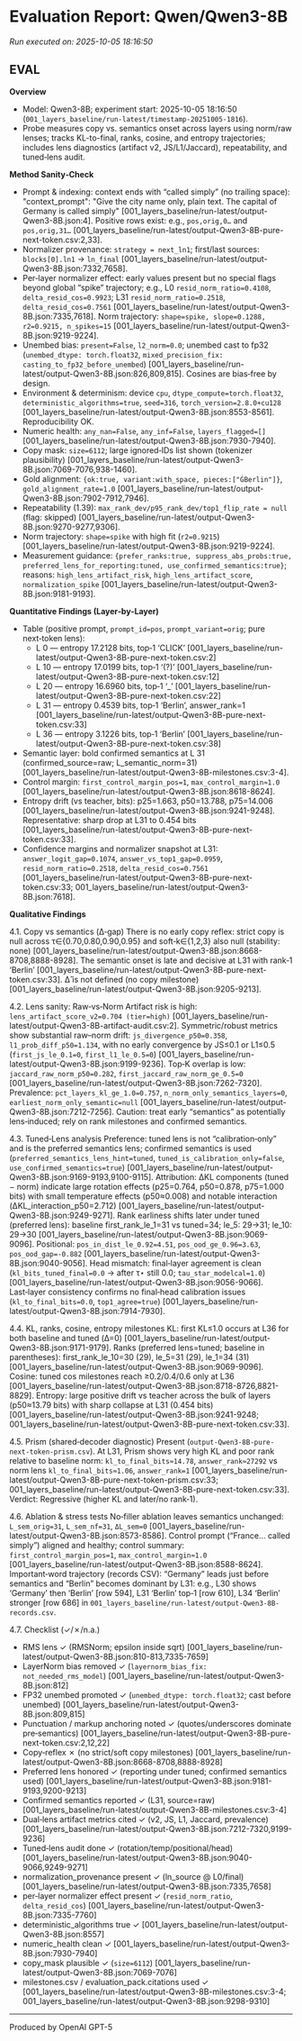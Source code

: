 # Evaluation Report: Qwen/Qwen3-8B

*Run executed on: 2025-10-05 18:16:50*
## EVAL

**Overview**
- Model: Qwen3-8B; experiment start: 2025-10-05 18:16:50 (`001_layers_baseline/run-latest/timestamp-20251005-1816`).
- Probe measures copy vs. semantics onset across layers using norm/raw lenses; tracks KL-to-final, ranks, cosine, and entropy trajectories; includes lens diagnostics (artifact v2, JS/L1/Jaccard), repeatability, and tuned‑lens audit.

**Method Sanity‑Check**
- Prompt & indexing: context ends with “called simply” (no trailing space): "context_prompt": "Give the city name only, plain text. The capital of Germany is called simply" [001_layers_baseline/run-latest/output-Qwen3-8B.json:4]. Positive rows exist: e.g., `pos,orig,0…` and `pos,orig,31…` [001_layers_baseline/run-latest/output-Qwen3-8B-pure-next-token.csv:2,33].
- Normalizer provenance: `strategy = next_ln1`; first/last sources: `blocks[0].ln1` → `ln_final` [001_layers_baseline/run-latest/output-Qwen3-8B.json:7332,7658].
- Per‑layer normalizer effect: early values present but no special flags beyond global “spike” trajectory; e.g., L0 `resid_norm_ratio=0.4108`, `delta_resid_cos=0.9923`; L31 `resid_norm_ratio=0.2518`, `delta_resid_cos=0.7561` [001_layers_baseline/run-latest/output-Qwen3-8B.json:7335,7618]. Norm trajectory: `shape=spike, slope=0.1288, r2=0.9215, n_spikes=15` [001_layers_baseline/run-latest/output-Qwen3-8B.json:9219-9224].
- Unembed bias: `present=False`, `l2_norm=0.0`; unembed cast to fp32 (`unembed_dtype: torch.float32`, `mixed_precision_fix: casting_to_fp32_before_unembed`) [001_layers_baseline/run-latest/output-Qwen3-8B.json:826,809,815]. Cosines are bias‑free by design.
- Environment & determinism: device `cpu`, `dtype_compute=torch.float32`, `deterministic_algorithms=true`, `seed=316`, `torch_version=2.8.0+cu128` [001_layers_baseline/run-latest/output-Qwen3-8B.json:8553-8561]. Reproducibility OK.
- Numeric health: `any_nan=False`, `any_inf=False`, `layers_flagged=[]` [001_layers_baseline/run-latest/output-Qwen3-8B.json:7930-7940].
- Copy mask: `size=6112`; large ignored‑IDs list shown (tokenizer plausibility) [001_layers_baseline/run-latest/output-Qwen3-8B.json:7069-7076,938-1460].
- Gold alignment: `{ok:true, variant:with_space, pieces:["ĠBerlin"]}`, `gold_alignment_rate=1.0` [001_layers_baseline/run-latest/output-Qwen3-8B.json:7902-7912,7946].
- Repeatability (1.39): `max_rank_dev/p95_rank_dev/top1_flip_rate = null` (flag: skipped) [001_layers_baseline/run-latest/output-Qwen3-8B.json:9270-9277,9306].
- Norm trajectory: `shape=spike` with high fit (`r2=0.9215`) [001_layers_baseline/run-latest/output-Qwen3-8B.json:9219-9224].
- Measurement guidance: `{prefer_ranks:true, suppress_abs_probs:true, preferred_lens_for_reporting:tuned, use_confirmed_semantics:true}`; reasons: `high_lens_artifact_risk`, `high_lens_artifact_score`, `normalization_spike` [001_layers_baseline/run-latest/output-Qwen3-8B.json:9181-9193].

**Quantitative Findings (Layer‑by‑Layer)**
- Table (positive prompt, `prompt_id=pos`, `prompt_variant=orig`; pure next‑token lens):
  - L 0 — entropy 17.2128 bits, top‑1 ‘CLICK’ [001_layers_baseline/run-latest/output-Qwen3-8B-pure-next-token.csv:2]
  - L 10 — entropy 17.0199 bits, top‑1 ‘(?)’ [001_layers_baseline/run-latest/output-Qwen3-8B-pure-next-token.csv:12]
  - L 20 — entropy 16.6960 bits, top‑1 ‘_’ [001_layers_baseline/run-latest/output-Qwen3-8B-pure-next-token.csv:22]
  - L 31 — entropy 0.4539 bits, top‑1 ‘Berlin’, answer_rank=1 [001_layers_baseline/run-latest/output-Qwen3-8B-pure-next-token.csv:33]
  - L 36 — entropy 3.1226 bits, top‑1 ‘Berlin’ [001_layers_baseline/run-latest/output-Qwen3-8B-pure-next-token.csv:38]
- Semantic layer: bold confirmed semantics at L 31 (confirmed_source=raw; L_semantic_norm=31) [001_layers_baseline/run-latest/output-Qwen3-8B-milestones.csv:3-4].
- Control margin: `first_control_margin_pos=1`, `max_control_margin≈1.0` [001_layers_baseline/run-latest/output-Qwen3-8B.json:8618-8624].
- Entropy drift (vs teacher, bits): p25=1.663, p50=13.788, p75=14.006 [001_layers_baseline/run-latest/output-Qwen3-8B.json:9241-9248]. Representative: sharp drop at L31 to 0.454 bits [001_layers_baseline/run-latest/output-Qwen3-8B-pure-next-token.csv:33].
- Confidence margins and normalizer snapshot at L31: `answer_logit_gap=0.1074`, `answer_vs_top1_gap=0.0959`, `resid_norm_ratio=0.2518`, `delta_resid_cos=0.7561` [001_layers_baseline/run-latest/output-Qwen3-8B-pure-next-token.csv:33; 001_layers_baseline/run-latest/output-Qwen3-8B.json:7618].

**Qualitative Findings**

4.1. Copy vs semantics (Δ‑gap)
There is no early copy reflex: strict copy is null across τ∈{0.70,0.80,0.90,0.95} and soft‐k∈{1,2,3} also null (stability: none) [001_layers_baseline/run-latest/output-Qwen3-8B.json:8668-8708,8888-8928]. The semantic onset is late and decisive at L31 with rank‑1 ‘Berlin’ [001_layers_baseline/run-latest/output-Qwen3-8B-pure-next-token.csv:33]. Δ̂ is not defined (no copy milestone) [001_layers_baseline/run-latest/output-Qwen3-8B.json:9205-9213].

4.2. Lens sanity: Raw‑vs‑Norm
Artifact risk is high: `lens_artifact_score_v2=0.704 (tier=high)` [001_layers_baseline/run-latest/output-Qwen3-8B-artifact-audit.csv:2]. Symmetric/robust metrics show substantial raw–norm drift: `js_divergence_p50=0.358`, `l1_prob_diff_p50=1.134`, with no early convergence by JS≤0.1 or L1≤0.5 (`first_js_le_0.1=0`, `first_l1_le_0.5=0`) [001_layers_baseline/run-latest/output-Qwen3-8B.json:9199-9236]. Top‑K overlap is low: `jaccard_raw_norm_p50=0.282`, `first_jaccard_raw_norm_ge_0.5=0` [001_layers_baseline/run-latest/output-Qwen3-8B.json:7262-7320]. Prevalence: `pct_layers_kl_ge_1.0=0.757`, `n_norm_only_semantics_layers=0`, `earliest_norm_only_semantic=null` [001_layers_baseline/run-latest/output-Qwen3-8B.json:7212-7256]. Caution: treat early “semantics” as potentially lens‑induced; rely on rank milestones and confirmed semantics.

4.3. Tuned‑Lens analysis
Preference: tuned lens is not “calibration‑only” and is the preferred semantics lens; confirmed semantics is used (`preferred_semantics_lens_hint=tuned`, `tuned_is_calibration_only=false`, `use_confirmed_semantics=true`) [001_layers_baseline/run-latest/output-Qwen3-8B.json:9169-9193,9100-9115]. Attribution: ΔKL components (tuned − norm) indicate large rotation effects (p25=0.764, p50=0.878, p75=1.000 bits) with small temperature effects (p50≈0.008) and notable interaction (ΔKL_interaction_p50=2.712) [001_layers_baseline/run-latest/output-Qwen3-8B.json:9249-9271]. Rank earliness shifts later under tuned (preferred lens): baseline first_rank_le_1=31 vs tuned=34; le_5: 29→31; le_10: 29→30 [001_layers_baseline/run-latest/output-Qwen3-8B.json:9069-9096]. Positional: `pos_in_dist_le_0.92=4.51`, `pos_ood_ge_0.96=3.63`, `pos_ood_gap=-0.882` [001_layers_baseline/run-latest/output-Qwen3-8B.json:9040-9056]. Head mismatch: final‑layer agreement is clean (`kl_bits_tuned_final=0.0` → after τ⋆ still 0.0; `tau_star_modelcal=1.0`) [001_layers_baseline/run-latest/output-Qwen3-8B.json:9056-9066]. Last‑layer consistency confirms no final‑head calibration issues (`kl_to_final_bits=0.0`, `top1_agree=true`) [001_layers_baseline/run-latest/output-Qwen3-8B.json:7914-7930].

4.4. KL, ranks, cosine, entropy milestones
KL: first KL≤1.0 occurs at L36 for both baseline and tuned (Δ=0) [001_layers_baseline/run-latest/output-Qwen3-8B.json:9171-9179]. Ranks (preferred lens=tuned; baseline in parentheses): first_rank_le_10=30 (29), le_5=31 (29), le_1=34 (31) [001_layers_baseline/run-latest/output-Qwen3-8B.json:9069-9096]. Cosine: tuned cos milestones reach ≥0.2/0.4/0.6 only at L36 [001_layers_baseline/run-latest/output-Qwen3-8B.json:8718-8726,8821-8829]. Entropy: large positive drift vs teacher across the bulk of layers (p50≈13.79 bits) with sharp collapse at L31 (0.454 bits) [001_layers_baseline/run-latest/output-Qwen3-8B.json:9241-9248; 001_layers_baseline/run-latest/output-Qwen3-8B-pure-next-token.csv:33].

4.5. Prism (shared‑decoder diagnostic)
Present (`output-Qwen3-8B-pure-next-token-prism.csv`). At L31, Prism shows very high KL and poor rank relative to baseline norm: `kl_to_final_bits≈14.78`, `answer_rank≈27292` vs norm lens `kl_to_final_bits≈1.06`, `answer_rank=1` [001_layers_baseline/run-latest/output-Qwen3-8B-pure-next-token-prism.csv:33; 001_layers_baseline/run-latest/output-Qwen3-8B-pure-next-token.csv:33]. Verdict: Regressive (higher KL and later/no rank‑1).

4.6. Ablation & stress tests
No‑filler ablation leaves semantics unchanged: `L_sem_orig=31`, `L_sem_nf=31`, `ΔL_sem=0` [001_layers_baseline/run-latest/output-Qwen3-8B.json:8573-8586]. Control prompt (“France… called simply”) aligned and healthy; control summary: `first_control_margin_pos=1`, `max_control_margin≈1.0` [001_layers_baseline/run-latest/output-Qwen3-8B.json:8588-8624]. Important‑word trajectory (records CSV): “Germany” leads just before semantics and “Berlin” becomes dominant by L31: e.g., L30 shows ‘Germany’ then ‘Berlin’ [row 594], L31 ‘Berlin’ top‑1 [row 610], L34 ‘Berlin’ stronger [row 686] in `001_layers_baseline/run-latest/output-Qwen3-8B-records.csv`.

4.7. Checklist (✓/✗/n.a.)
- RMS lens ✓ (RMSNorm; epsilon inside sqrt) [001_layers_baseline/run-latest/output-Qwen3-8B.json:810-813,7335-7659]
- LayerNorm bias removed ✓ (`layernorm_bias_fix: not_needed_rms_model`) [001_layers_baseline/run-latest/output-Qwen3-8B.json:812]
- FP32 unembed promoted ✓ (`unembed_dtype: torch.float32`; cast before unembed) [001_layers_baseline/run-latest/output-Qwen3-8B.json:809,815]
- Punctuation / markup anchoring noted ✓ (quotes/underscores dominate pre‑semantics) [001_layers_baseline/run-latest/output-Qwen3-8B-pure-next-token.csv:2,12,22]
- Copy‑reflex ✗ (no strict/soft copy milestones) [001_layers_baseline/run-latest/output-Qwen3-8B.json:8668-8708,8888-8928]
- Preferred lens honored ✓ (reporting under tuned; confirmed semantics used) [001_layers_baseline/run-latest/output-Qwen3-8B.json:9181-9193,9200-9213]
- Confirmed semantics reported ✓ (L31, source=raw) [001_layers_baseline/run-latest/output-Qwen3-8B-milestones.csv:3-4]
- Dual‑lens artifact metrics cited ✓ (v2, JS, L1, Jaccard, prevalence) [001_layers_baseline/run-latest/output-Qwen3-8B.json:7212-7320,9199-9236]
- Tuned‑lens audit done ✓ (rotation/temp/positional/head) [001_layers_baseline/run-latest/output-Qwen3-8B.json:9040-9066,9249-9271]
- normalization_provenance present ✓ (ln_source @ L0/final) [001_layers_baseline/run-latest/output-Qwen3-8B.json:7335,7658]
- per‑layer normalizer effect present ✓ (`resid_norm_ratio`, `delta_resid_cos`) [001_layers_baseline/run-latest/output-Qwen3-8B.json:7335-7760]
- deterministic_algorithms true ✓ [001_layers_baseline/run-latest/output-Qwen3-8B.json:8557]
- numeric_health clean ✓ [001_layers_baseline/run-latest/output-Qwen3-8B.json:7930-7940]
- copy_mask plausible ✓ (`size=6112`) [001_layers_baseline/run-latest/output-Qwen3-8B.json:7069-7076]
- milestones.csv / evaluation_pack.citations used ✓ [001_layers_baseline/run-latest/output-Qwen3-8B-milestones.csv:3-4; 001_layers_baseline/run-latest/output-Qwen3-8B.json:9298-9310]

---
Produced by OpenAI GPT-5

